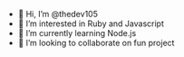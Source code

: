 - 👋 Hi, I’m @thedev105
- 👀 I’m interested in Ruby and Javascript
- 🌱 I’m currently learning Node.js
- 💞️ I’m looking to collaborate on fun project

<!---
thedev105/thedev105 is a ✨ special ✨ repository because its `README.md` (this file) appears on your GitHub profile.
You can click the Preview link to take a look at your changes.
--->
